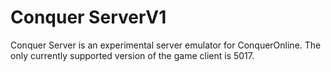 # Conquer ServerV1
 Conquer Server is an experimental server emulator for ConquerOnline.  The only currently supported version of the game client is 5017.
